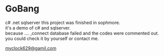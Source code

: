 # GoBang
c# .net sqlserver
this project was finished in sophmore.  
it's a demo of c# and sqlserver.     
because ....  ,connect database failed and the codes were commented out.   
you could check it by yourself or contact me. 

   
myclock629@gamil.com
